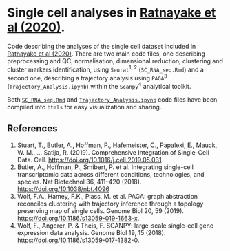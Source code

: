 # Single cell analyses in [Ratnayake et al (2020)](https://www.biorxiv.org/content/10.1101/2020.08.24.262428v1.abstract).
Code describing the analyses of the single cell dataset included in [Ratnayake et al (2020)](https://www.biorxiv.org/content/10.1101/2020.08.24.262428v1.abstract). There are two main code files, one describing preprocessing and QC, normalisation, dimensional reduction, clustering and cluster markers identification,  using `Seurat`<sup>1, 2</sup> (`SC_RNA_seq.Rmd`) and a second one, describing a trajectory analysis using `PAGA`<sup>3</sup> (`Trajectory_Analysis.ipynb`) within the `Scanpy`<sup>4</sup> analytical toolkit. 

Both [`SC_RNA_seq.Rmd`](http://htmlpreview.github.io/?https://github.com/fjrossello/Ratnayake_et_al_2020_SC/blob/main/SC_RNA_seq.html) and [`Trajectory_Analysis.ipynb`](http://htmlpreview.github.io/?https://github.com/fjrossello/Ratnayake_et_al_2020_SC/blob/main/Trajectory_Analysis.html) code files have been compiled into `htmls` for easy visualization and sharing.

## References
1. Stuart, T., Butler, A., Hoffman, P., Hafemeister, C., Papalexi, E., Mauck, W. M., … Satija, R. (2019). Comprehensive Integration of Single-Cell Data. Cell. https://doi.org/10.1016/j.cell.2019.05.031
2. Butler, A., Hoffman, P., Smibert, P. et al. Integrating single-cell transcriptomic data across different conditions, technologies, and species. Nat Biotechnol 36, 411–420 (2018). https://doi.org/10.1038/nbt.4096
3. Wolf, F.A., Hamey, F.K., Plass, M. et al. PAGA: graph abstraction reconciles clustering with trajectory inference through a topology preserving map of single cells. Genome Biol 20, 59 (2019). https://doi.org/10.1186/s13059-019-1663-x.
4. Wolf, F., Angerer, P. & Theis, F. SCANPY: large-scale single-cell gene expression data analysis. Genome Biol 19, 15 (2018). https://doi.org/10.1186/s13059-017-1382-0.

